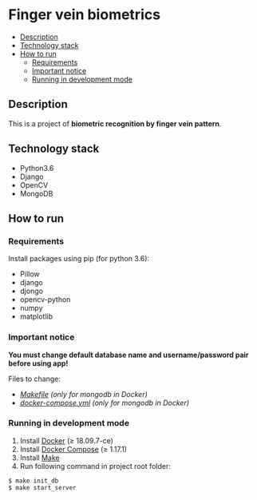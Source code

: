 # Finger vein biometrics

* [Description](#description)
* [Technology stack](#technology-stack)
* [How to run](#how-to-run)
    * [Requirements](#requirements)
    * [Important notice](#important-notice)
    * [Running in development mode](#running-in-development-mode)

## Description

This is a project of __biometric recognition by finger vein pattern__.

## Technology stack

* Python3.6
* Django
* OpenCV
* MongoDB

## How to run

### Requirements

Install packages using pip (for python 3.6):
* Pillow
* django
* djongo
* opencv-python
* numpy
* matplotlib

### Important notice

**You must change default database name and username/password pair before using app!**

Files to change:

- _[Makefile](./Makefile) (only for mongodb in Docker)_
- _[docker-compose.yml](./dev-env/docker-compose.yml) (only for mongodb in Docker)_

### Running in development mode

1) Install [Docker](http://docker.io) (≥ 18.09.7-ce)
2) Install [Docker Compose](https://docs.docker.com/compose) (≥ 1.17.1)
3) Install [Make](https://www.gnu.org/software/make)
4) Run following command in project root folder:

```console
$ make init_db
$ make start_server
```
